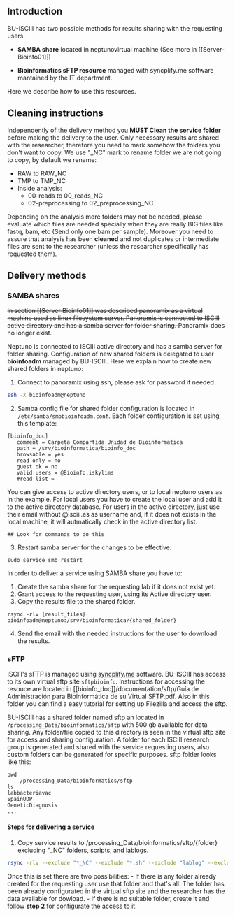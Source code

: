 ## Introduction
BU-ISCIII has two possible methods for results sharing with the requesting users. 

- **SAMBA share** located in neptunovirtual machine (See more in [[Server-Bioinfo01]])

- **Bioinformatics sFTP resource** managed with syncplify.me software mantained by the IT department.

Here we describe how to use this resources.

## Cleaning instructions
Independently of the delivery method you **MUST Clean the service folder** before making the delivery to the user. Only necessary results are shared with the researcher, therefore you need to mark somehow the folders you don't want to copy. We use "_NC" mark to rename folder we are not going to copy, by default we rename:
    
- RAW to RAW_NC
- TMP to TMP_NC
- Inside analysis:
    - 00-reads to 00_reads_NC
    - 02-preprocessing to 02_preprocessing_NC

Depending on the analysis more folders may not be needed, please evaluate which files are needed specially when they are really BIG files like fastq, bam, etc (Send only one bam per sample). Moreover you need to assure that analysis has been **cleaned** and not duplicates or intermediate files are sent to the researcher (unless the researcher specifically has requested them).

## Delivery methods
### SAMBA shares
<del>In section [[Server Bioinfo01]] was described panoramix as a virtual machine used as linux filesystem server. Panoramix is connected to ISCIII active directory and has a samba server for folder sharing. </del>Panoramix does no longer exist.

Neptuno is connected to ISCIII active directory and has a samba server for folder sharing. Configuration of new shared folders is delegated to user **bioinfoadm** managed by BU-ISCIII. Here we explain how to create new shared folders in neptuno:

1. Connect to panoramix using ssh, please ask for password if needed.
```Bash
ssh -X bioinfoadm@neptuno
``` 
2. Samba config file for shared folder configuration is located in ```/etc/samba/smbbioinfoadm.conf```. Each folder configuration is set using this template:
```
[bioinfo_doc]
   comment = Carpeta Compartida Unidad de Bioinformatica
   path = /srv/bioinformatica/bioinfo_doc
   browsable = yes
   read only = no
   guest ok = no
   valid users = @Bioinfo,iskylims
   #read list =
```

You can give access to active directory users, or to local neptuno users as in the example. For local users you have to create the local user and add it to the active directory database. For users in the active directory, just use their email without @isciii.es as username and, if it does not exists in the local machine, it will autmatically check in the active directory list.

```
## Look for commands to do this
```

3. Restart samba server for the changes to be effective.

```
sudo service smb restart
```

In order to deliver a service using SAMBA share you have to:
1. Create the samba share for the requesting lab if it does not exist yet.
2. Grant access to the requesting user, using its Active directory user.
3. Copy the results file to the shared folder.
```
rsync -rlv {result_files} bioinfoadm@neptuno:/srv/bioinformatica/{shared_folder}
```

4. Send the email with the needed instructions for the user to download the results.

### sFTP
ISCIII's sFTP is managed using [syncplify.me](https://www.syncplify.me/) software. BU-ISCIII has access to its own virtual sftp site ```sftpbioinfo```. Instructions for accessing the resouce are located in [[bioinfo_doc]]/documentation/sftp/Guía de Administración para Bioinformática de su Virtual SFTP.pdf. Also in this folder you can find a easy tutorial for setting up Filezilla and access the sftp.

BU-ISCIII has a shared folder named sftp an located in ```/processing_Data/bioinformatics/sftp``` with 500 gb available for data sharing. Any folder/file copied to this directory is seen in the virtual sftp site for access and sharing configuration. A folder for each ISCIII research group is generated and shared with the service requesting users, also custom folders can be generated for specific purposes. sftp folder looks like this:

```
pwd
    /processing_Data/bioinformatics/sftp
ls
labbacteriavac
SpainUDP
GeneticDiagnosis
...
```
#### Steps for delivering a service

1. Copy service results to /processing_Data/bioinformatics/sftp/{folder} excluding "_NC" folders, scripts, and lablogs.

```Bash
rsync -rlv --exclude "*_NC" --exclude "*.sh" --exclude "lablog" --exclude "*.R" {service_path} {sftp_shared_folder}
```

Once this is set there are two possibilities:
    - If there is any folder already created for the requesting user use that folder and that's all. The folder has been already configurated in the virtual sftp site and the researcher has the data available for dowload.
    - If there is no suitable folder, create it and follow **step 2** for configurate the access to it.
